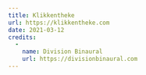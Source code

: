 ```yaml
---
title: Klikkentheke
url: https://klikkentheke.com
date: 2021-03-12
credits:
  -
    name: Division Binaural
    url: https://divisionbinaural.com
---
```


